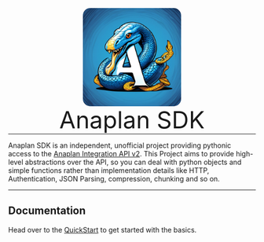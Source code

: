<p align="center" style="margin: 0 0 10px">
    <img width="200" height="200" src="img/anaplan-sdk.png" alt='Python' style="border-radius: 15px">
</p>

<h1 align="center" style="font-size: 3rem; font-weight: 400; margin: -15px 0">
Anaplan SDK
</h1>

---

Anaplan SDK is an independent, unofficial project providing pythonic access to
the [Anaplan Integration API v2](https://anaplan.docs.apiary.io/). This Project aims to provide high-level abstractions
over the API, so you can deal with python objects and simple functions rather than implementation details like HTTP,
Authentication,
JSON Parsing, compression, chunking and so on.

---

## Documentation

Head over to the [QuickStart](quickstart.md) to get started with the basics.

